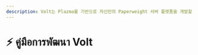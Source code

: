```yaml
---
description: Volt는 Plazma를 기반으로 자신만의 Paperweight 서버 플랫폼을 개발할 수 있는 오픈 소스 템플릿입니다.
---
```


# ⚡ คู่มือการพัฒนา Volt
